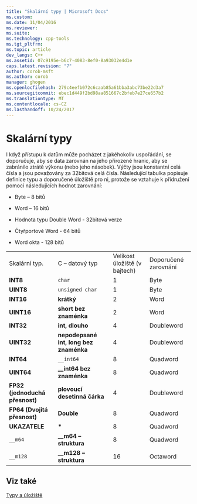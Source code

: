 ```yaml
---
title: "Skalární typy | Microsoft Docs"
ms.custom: 
ms.date: 11/04/2016
ms.reviewer: 
ms.suite: 
ms.technology: cpp-tools
ms.tgt_pltfrm: 
ms.topic: article
dev_langs: C++
ms.assetid: 07c9195e-b6c7-4083-8ef0-8a93032e4d1e
caps.latest.revision: "7"
author: corob-msft
ms.author: corob
manager: ghogen
ms.openlocfilehash: 279c4eefb072c6caab85a61bba3abc73be22d3a7
ms.sourcegitcommit: ebec1d449f2bd98aa851667c2bfeb7e27ce657b2
ms.translationtype: MT
ms.contentlocale: cs-CZ
ms.lasthandoff: 10/24/2017
---
```

# <a name="scalar-types"></a>Skalární typy
I když přístupu k datům může pocházet z jakéhokoliv uspořádání, se doporučuje, aby se data zarovnán na jeho přirozené hranic, aby se zabránilo ztrátě výkonu (nebo jeho násobek). Výčty jsou konstantní celá čísla a jsou považovány za 32bitová celá čísla. Následující tabulka popisuje definice typu a doporučené úložiště pro ni, protože se vztahuje k přidružení pomocí následujících hodnot zarovnání:  
  
-   Byte – 8 bitů  
  
-   Word – 16 bitů  
  
-   Hodnota typu Double Word - 32bitová verze  
  
-   Čtyřportové Word - 64 bitů  
  
-   Word okta - 128 bitů  
  
|||||  
|-|-|-|-|  
|Skalární typ.|C – datový typ|Velikost úložiště (v bajtech)|Doporučené zarovnání|  
|**INT8**|`char`|1|Byte|  
|**UINT8**|`unsigned char`|1|Byte|  
|**INT16**|**krátký**|2|Word|  
|**UINT16**|**short bez znaménka**|2|Word|  
|**INT32**|**int, dlouho**|4|Doubleword|  
|**UINT32**|**nepodepsané int, long bez znaménka**|4|Doubleword|  
|**INT64**|`__int64`|8|Quadword|  
|**UINT64**|**__int64 bez znaménka**|8|Quadword|  
|**FP32 (jednoduchá přesnost)**|**plovoucí desetinná čárka**|4|Doubleword|  
|**FP64 (Dvojitá přesnost)**|**Double**|8|Quadword|  
|**UKAZATELE**|**\***|8|Quadword|  
|`__m64`|**__m64 – struktura**|8|Quadword|  
|`__m128`|**__m128 – struktura**|16|Octaword|  
  
## <a name="see-also"></a>Viz také  
 [Typy a úložiště](../build/types-and-storage.md)
